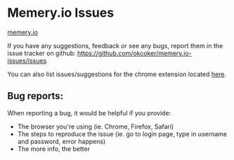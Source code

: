 Memery.io Issues
================

[memery.io](http://memery.io)

If you have any suggestions, feedback or see any bugs, report them in the issue tracker on github: https://github.com/okcoker/memery.io-issues/issues

You can also list issues/suggestions for the chrome extension located [here](https://chrome.google.com/webstore/detail/memery/ahcopjeljdpmpmgmebpiimpjifecnack).
## Bug reports:

When reporting a bug, it would be helpful if you provide:
- The browser you're using (ie. Chrome, Firefox, Safari)
- The steps to reproduce the issue (ie. go to login page, type in username and password, error happens)
- The more info, the better
